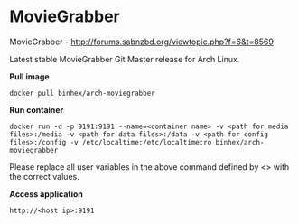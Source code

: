 MovieGrabber
============

MovieGrabber - http://forums.sabnzbd.org/viewtopic.php?f=6&t=8569

Latest stable MovieGrabber Git Master release for Arch Linux.

**Pull image**

```
docker pull binhex/arch-moviegrabber
```

**Run container**

```
docker run -d -p 9191:9191 --name=<container name> -v <path for media files>:/media -v <path for data files>:/data -v <path for config files>:/config -v /etc/localtime:/etc/localtime:ro binhex/arch-moviegrabber
```

Please replace all user variables in the above command defined by <> with the correct values.

**Access application**

```
http://<host ip>:9191
```